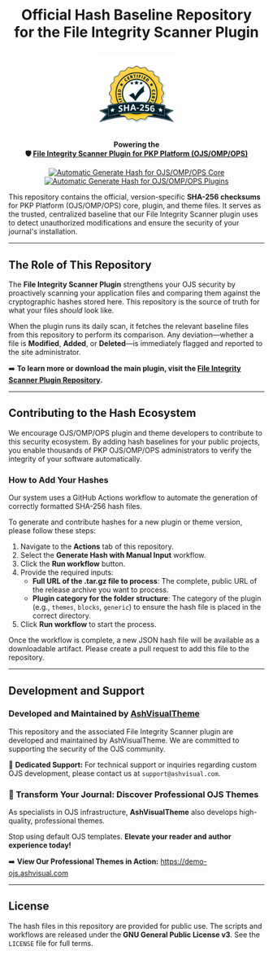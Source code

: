 # <p align="center">Official Hash Baseline Repository<br>for the File Integrity Scanner Plugin</p>

<p align="center">
  <img src="https://raw.githubusercontent.com/ashvisualtheme/hash-repo/main/asset/sha256-cert.png" alt="Header Image" width="150"/>
</p>

<p align="center">
 <strong>Powering the<br>🛡️ <a href="https://github.com/ashvisualtheme/file-integrity-scanner">File Integrity Scanner Plugin for PKP Platform (OJS/OMP/OPS)</a></strong>
</p>

<p align="center">
    <a href="https://github.com/ashvisualtheme/hash-repo/actions/workflows/generate-core-hash.yml">
        <img src="https://github.com/ashvisualtheme/hash-repo/actions/workflows/generate-core-hash.yml/badge.svg" alt="Automatic Generate Hash for OJS/OMP/OPS Core">
    </a>
    <a href="https://github.com/ashvisualtheme/hash-repo/actions/workflows/generate-plugins-hash.yml">
        <img src="https://github.com/ashvisualtheme/hash-repo/actions/workflows/generate-plugins-hash.yml/badge.svg" alt="Automatic Generate Hash for OJS/OMP/OPS Plugins">
    </a>
</p>

This repository contains the official, version-specific **SHA-256 checksums** for PKP Platform (OJS/OMP/OPS) core, plugin, and theme files. It serves as the trusted, centralized baseline that our File Integrity Scanner plugin uses to detect unauthorized modifications and ensure the security of your journal's installation.

---

## The Role of This Repository

The **File Integrity Scanner Plugin** strengthens your OJS security by proactively scanning your application files and comparing them against the cryptographic hashes stored here. This repository is the source of truth for what your files *should* look like.

When the plugin runs its daily scan, it fetches the relevant baseline files from this repository to perform its comparison. Any deviation—whether a file is **Modified**, **Added**, or **Deleted**—is immediately flagged and reported to the site administrator.

➡️ **To learn more or download the main plugin, visit the [File Integrity Scanner Plugin Repository](https://github.com/ashvisualtheme/file-integrity-scanner).**

---

## Contributing to the Hash Ecosystem

We encourage OJS/OMP/OPS plugin and theme developers to contribute to this security ecosystem. By adding hash baselines for your public projects, you enable thousands of PKP OJS/OMP/OPS administrators to verify the integrity of your software automatically.

### How to Add Your Hashes

Our system uses a GitHub Actions workflow to automate the generation of correctly formatted SHA-256 hash files.

To generate and contribute hashes for a new plugin or theme version, please follow these steps:

1.  Navigate to the **Actions** tab of this repository.
2.  Select the **Generate Hash with Manual Input** workflow.
3.  Click the **Run workflow** button.
4.  Provide the required inputs:
    * **Full URL of the .tar.gz file to process**: The complete, public URL of the release archive you want to process.
    * **Plugin category for the folder structure**: The category of the plugin (e.g., `themes`, `blocks`, `generic`) to ensure the hash file is placed in the correct directory.
5.  Click **Run workflow** to start the process.

Once the workflow is complete, a new JSON hash file will be available as a downloadable artifact. Please create a pull request to add this file to the repository.

---

## Development and Support

### Developed and Maintained by [**AshVisualTheme**](https://ashvisual.com/)
This repository and the associated File Integrity Scanner plugin are developed and maintained by AshVisualTheme. We are committed to supporting the security of the OJS community.

📧 **Dedicated Support:** For technical support or inquiries regarding custom OJS development, please contact us at `support@ashvisual.com`.

### 🎨 Transform Your Journal: Discover Professional OJS Themes
As specialists in OJS infrastructure, **AshVisualTheme** also develops high-quality, professional themes.

Stop using default OJS templates. **Elevate your reader and author experience today!**

➡️ **View Our Professional Themes in Action:** <https://demo-ojs.ashvisual.com>

---

## License

The hash files in this repository are provided for public use. The scripts and workflows are released under the **GNU General Public License v3**. See the `LICENSE` file for full terms.
